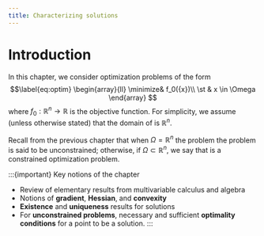 ```yaml
---
title: Characterizing solutions
---
```


# Introduction

In this chapter, we consider optimization problems of the form 
$$\label{eq:optim}
\begin{array}{ll}
\minimize& f_0({x})\\
\st & x \in \Omega
\end{array}
$$
where $f_0 : \mathbb{R}^n \to \mathbb{R}$ is the objective function. For simplicity, we assume (unless otherwise stated) that the domain of [](#eq:optim) is $\mathbb{R}^n$. 

Recall from the previous chapter that when $\Omega = \mathbb{R}^n$ the problem [](#eq:optim) the problem is said to be unconstrained; otherwise, if $\Omega \subset \mathbb{R}^n$, we say that [](#eq:optim) is a constrained optimization problem. 

:::{important} Key notions of the chapter
- Review of elementary results from multivariable calculus and algebra
- Notions of **gradient**, **Hessian**, and **convexity**
- **Existence** and **uniqueness** results for solutions
- For **unconstrained problems**, necessary and sufficient **optimality conditions** for a point to be a solution.
:::